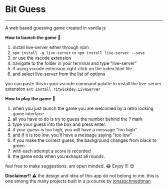 # Bit Guess
---
A web based guessing game created in vanilla js

**How to launch the game** 🚀
1. install live-server either through npm
2. `npm install -g live-server` or `npm install live-server --save`
3. or use the vscode extension 
4. navigate to the folder in your terminal and type "live-server" 
5. if using vscode extension right-click on the index.html file
6. and select live-server from the list of options 

you can paste this in your vscode command palatte
to install the live-server extension
`ext install ritwickdey.LiveServer`

**How to play the game** 🎲
1. when you just launch the game you are welcomed by a retro looking game interface
2. all you have to do is try to guess the number behind the ? mark
3. type your guess into the box and press enter.
4. if your guess is too high, you will have a message "too high"
5. and if it is too low, you'll have a message saying "too low"
6. if you make the correct guess, the background changes from black to green
7. with each attempt a score is recorded
8. the game ends when you exhaust all rounds.

feel free to make suggestions. am open minded. 😂
Enjoy !!! 😊

**Disclaimer!!** ⚠️
the design and idea of this app do not belong to me.
this is one among the many projects built in a js course by [jonasschmedtman](https://twitter.com/jonasschmedtman)
